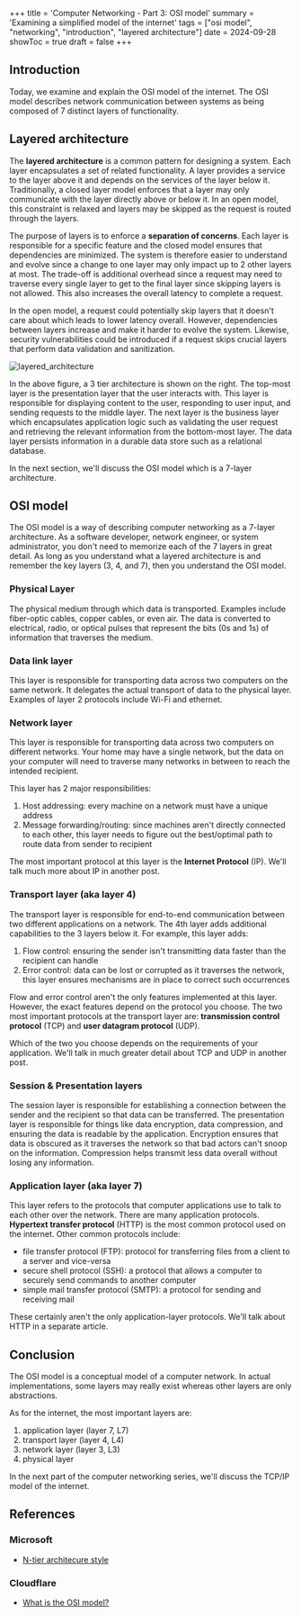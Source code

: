 +++
title = 'Computer Networking - Part 3: OSI model'
summary = 'Examining a simplified model of the internet'
tags = ["osi model", "networking", "introduction", "layered architecture"]
date = 2024-09-28
showToc = true
draft = false
+++

## Introduction

Today, we examine and explain the OSI model of the internet. The OSI model describes network communication between systems as being composed of 7 distinct layers of functionality.

## Layered architecture

The **layered architecture** is a common pattern for designing a system. Each layer encapsulates a set of related functionality. A layer provides a service to the layer above it and depends on the services of the layer below it. Traditionally, a closed layer model enforces that a layer may only communicate with the layer directly above or below it. In an open model, this constraint is relaxed and layers may be skipped as the request is routed through the layers.

The purpose of layers is to enforce a **separation of concerns**. Each layer is responsible for a specific feature and the closed model ensures that dependencies are minimized. The system is therefore easier to understand and evolve since a change to one layer may only impact up to 2 other layers at most. The trade-off is additional overhead since a request may need to traverse every single layer to get to the final layer since skipping layers is not allowed. This also increases the overall latency to complete a request.

In the open model, a request could potentially skip layers that it doesn't care about which leads to lower latency overall. However, dependencies between layers increase and make it harder to evolve the system. Likewise, security vulnerabilities could be introduced if a request skips crucial layers that perform data validation and sanitization.

![layered_architecture](/images/2024-09-28_layers.png)

In the above figure, a 3 tier architecture is shown on the right. The top-most layer is the presentation layer that the user interacts with. This layer is responsible for displaying content to the user, responding to user input, and sending requests to the middle layer. The next layer is the business layer which encapsulates application logic such as validating the user request and retrieving the relevant information from the bottom-most layer. The data layer persists information in a durable data store such as a relational database.

In the next section, we'll discuss the OSI model which is a 7-layer architecture.

## OSI model

The OSI model is a way of describing computer networking as a 7-layer architecture. As a software developer, network engineer, or system administrator, you don't need to memorize each of the 7 layers in great detail. As long as you understand what a layered architecture is and remember the key layers (3, 4, and 7), then you understand the OSI model.

### Physical Layer

The physical medium through which data is transported. Examples include fiber-optic cables, copper cables, or even air. The data is converted to electrical, radio, or optical pulses that represent the bits (0s and 1s) of information that traverses the medium.

### Data link layer

This layer is responsible for transporting data across two computers on the same network. It delegates the actual transport of data to the physical layer. Examples of layer 2 protocols include Wi-Fi and ethernet.

### Network layer

This layer is responsible for transporting data across two computers on different networks. Your home may have a single network, but the data on your computer will need to traverse many networks in between to reach the intended recipient.

This layer has 2 major responsibilities:
1. Host addressing: every machine on a network must have a unique address
2. Message forwarding/routing: since machines aren't directly connected to each other, this layer needs to figure out the best/optimal path to route data from sender to recipient

The most important protocol at this layer is the **Internet Protocol** (IP). We'll talk much more about IP in another post.

### Transport layer (aka layer 4)

The transport layer is responsible for end-to-end communication between two different applications on a network. The 4th layer adds additional capabilities to the 3 layers below it. For example, this layer adds:
1. Flow control: ensuring the sender isn't transmitting data faster than the recipient can handle
2. Error control: data can be lost or corrupted as it traverses the network, this layer ensures mechanisms are in place to correct such occurrences

Flow and error control aren't the only features implemented at this layer. However, the exact features depend on the protocol you choose. The two most important protocols at the transport layer are: **transmission control protocol** (TCP) and **user datagram protocol** (UDP). 

Which of the two you choose depends on the requirements of your application. We'll talk in much greater detail about TCP and UDP in another post.

### Session & Presentation layers

The session layer is responsible for establishing a connection between the sender and the recipient so that data can be transferred. The presentation layer is responsible for things like data encryption, data compression, and ensuring the data is readable by the application. Encryption ensures that data is obscured as it traverses the network so that bad actors can't snoop on the information. Compression helps transmit less data overall without losing any information.

### Application layer (aka layer 7)

This layer refers to the protocols that computer applications use to talk to each other over the network. There are many application protocols. **Hypertext transfer protocol** (HTTP) is the most common protocol used on the internet. Other common protocols include:
- file transfer protocol (FTP): protocol for transferring files from a client to a server and vice-versa
- secure shell protocol (SSH): a protocol that allows a computer to securely send commands to another computer
- simple mail transfer protocol (SMTP): a protocol for sending and receiving mail

These certainly aren't the only application-layer protocols. We'll talk about HTTP in a separate article.

## Conclusion

The OSI model is a conceptual model of a computer network. In actual implementations, some layers may really exist whereas other layers are only abstractions.

As for the internet, the most important layers are:
1. application layer (layer 7, L7)
2. transport layer (layer 4, L4)
3. network layer (layer 3, L3)
4. physical layer

In the next part of the computer networking series, we'll discuss the TCP/IP model of the internet.

## References

### Microsoft

- [N-tier architecure style](https://learn.microsoft.com/en-us/azure/architecture/guide/architecture-styles/n-tier)

### Cloudflare
- [What is the OSI model?](https://www.cloudflare.com/en-ca/learning/ddos/glossary/open-systems-interconnection-model-osi/)
